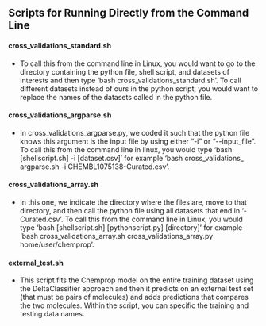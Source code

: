 ## Scripts for Running Directly from the Command Line

#### cross_validations_standard.sh
* To call this from the command line in Linux, you would want to go to the directory containing the python file, shell script, and datasets of interests and then type ‘bash cross_validations_standard.sh’. To call different datasets instead of ours in the python script, you would want to replace the names of the datasets called in the python file. 

#### cross_validations_argparse.sh
* In cross_validations_argparse.py, we coded it such that the python file knows this argument is the input file by using either “-i” or “--input_file”. To call this from the command line in linux, you would type ‘bash [shellscript.sh] -i [dataset.csv]’  for example ‘bash cross_validations_ argparse.sh -i CHEMBL1075138-Curated.csv’.

#### cross_validations_array.sh
* In this one, we indicate the directory where the files are, move to that directory, and then call the python file using all datasets that end in ‘-Curated.csv’. To call this from the command line in Linux, you would type ‘bash [shellscript.sh] [pythonscript.py] [directory]’ for example ‘bash cross_validations_array.sh cross_validations_array.py home/user/chemprop’. 

#### external_test.sh
* This script fits the Chemprop model on the entire training dataset using the DeltaClassifier approach and then it predicts on an external test set (that must be pairs of molecules) and adds predictions that compares the two molecules. Within the script, you can specific the training and testing data names.

